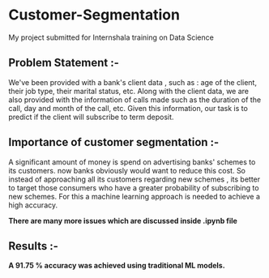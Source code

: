 # Customer-Segmentation
My project submitted for Internshala training on Data Science

## Problem Statement :-

We've been provided with a bank's client data , such as : age of the client, their job type, their marital status, etc. Along with the client data, we are also provided with the information of calls made such as the duration of the call, day and month of the call, etc. Given this information, our task is to predict if the client will subscribe to term deposit.

## Importance of customer segmentation :-

A significant amount of money is spend on advertising banks' schemes to its customers. now banks obviously would want to reduce this cost. So instead of approaching all its customers regarding new schemes , its better to target those consumers who have a greater probability of subscribing to new schemes. For this a machine learning approach is needed to achieve a high accuracy. 

**There are many more issues which are discussed inside .ipynb file**

## Results :-

**A 91.75 % accuracy was achieved using traditional ML models.**

